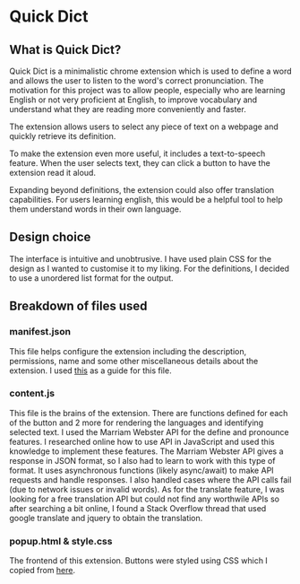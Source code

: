 # Quick Dict

## What is Quick Dict?

Quick Dict is a minimalistic chrome extension which is used to define a word and allows the user to listen to the word's correct pronunciation. The motivation for this project was to allow people, especially who are learning English or not very proficient at English, to improve vocabulary and understand what they are reading more conveniently and faster.

The extension allows users to select any piece of text on a webpage and quickly retrieve its definition.

To make the extension even more useful, it includes a text-to-speech feature. When the user selects text, they can click a button to have the extension read it aloud.

Expanding beyond definitions, the extension could also offer translation capabilities. For users learning english, this would be a helpful tool to help them understand words in their own language.

## Design choice
The interface is intuitive and unobtrusive. I have used plain CSS for the design as I wanted to customise it to my liking. For the definitions, I decided to use a unordered list format for the output. 

## Breakdown of files used

### manifest.json
This file helps configure the extension including the description, permissions, name and some other miscellaneous details about the extension. I used [this](https://developer.chrome.com/docs/extensions/get-started) as a guide for this file. 

### content.js
This file is the brains of the extension. There are functions defined for each of the button and 2 more for rendering the languages and identifying selected text. I used the Marriam Webster API for the define and pronounce features. I researched online how to use API in JavaScript and used this knowledge to implement these features. The Marriam Webster API gives a response in JSON format, so I also had to learn to work with this type of format. It uses asynchronous functions (likely async/await) to make API requests and handle responses. I also handled cases where the API calls fail (due to network issues or invalid words).
As for the translate feature, I was looking for a free translation API but could not find any worthwile APIs so after searching a bit online, I found a Stack Overflow thread that used google translate and jquery to obtain the translation.

### popup.html & style.css
The frontend of this extension. Buttons were styled using CSS which I copied from [here](https://getcssscan.com/css-buttons-examples).



